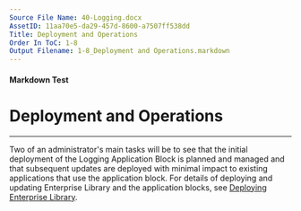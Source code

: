 ```yaml
---
Source File Name: 40-Logging.docx
AssetID: 11aa70e5-da29-457d-8600-a7507ff538dd
Title: Deployment and Operations
Order In ToC: 1-8
Output Filename: 1-8_Deployment and Operations.markdown
---
```


#### Markdown Test ####
# Deployment and Operations #
----------

Two of an administrator's main tasks will be to see that the initial deployment of the Logging Application Block is planned and managed and that subsequent updates are deployed with minimal impact to existing applications that use the application block. For details of deploying and updating Enterprise Library and the application blocks, see [Deploying Enterprise Library]({$finalDocSet}).  
